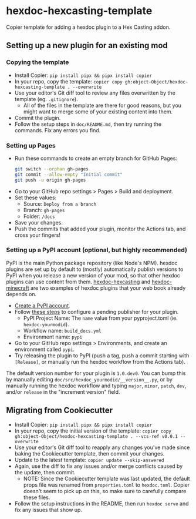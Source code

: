# hexdoc-hexcasting-template
Copier template for adding a hexdoc plugin to a Hex Casting addon.

## Setting up a new plugin for an existing mod

### Copying the template

* Install Copier: `pip install pipx && pipx install copier`
* In your repo, copy the template: `copier copy gh:object-Object/hexdoc-hexcasting-template . --overwrite`
* Use your editor's Git diff tool to review any files overwritten by the template (eg. `.gitignore`).
  * All of the files in the template are there for good reasons, but you might want to merge some of your existing content into them.
* Commit the plugin.
* Follow the setup steps in `doc/README.md`, then try running the commands. Fix any errors you find.

### Setting up Pages

* Run these commands to create an empty branch for GitHub Pages:
  ```sh
  git switch --orphan gh-pages
  git commit --allow-empty "Initial commit"
  git push -u origin gh-pages
  ```
* Go to your GitHub repo settings > Pages > Build and deployment.
* Set these values:
  * Source: `Deploy from a branch`
  * Branch: `gh-pages`
  * Folder: `/docs`
* Save your changes.
* Push the commits that added your plugin, monitor the Actions tab, and cross your fingers!

### Setting up a PyPI account (optional, but highly recommended)

PyPI is the main Python package repository (like Node's NPM). hexdoc plugins are set up by default to (mostly) automatically publish versions to PyPI when you release a new version of your mod, so that other hexdoc plugins can use content from them. [hexdoc-hexcasting](https://pypi.org/project/hexdoc-hexcasting/) and [hexdoc-minecraft](https://pypi.org/project/hexdoc-minecraft/) are two examples of hexdoc plugins that your web book already depends on.

* [Create a PyPI account](https://pypi.org/account/register/).
* Follow [these steps](https://docs.pypi.org/trusted-publishers/creating-a-project-through-oidc/) to configure a pending publisher for your plugin.
  * PyPI Project Name: The `name` value from your pyproject.toml (ie. `hexdoc-yourmodid`).
  * Workflow name: `build_docs.yml`
  * Environment name: `pypi`
* Go to your GitHub repo settings > Environments, and create an environment called `pypi`.
* Try releasing the plugin to PyPI (push a tag, push a commit starting with `[Release]`, or manually run the hexdoc workflow from the Actions tab).

The default version number for your plugin is `1.0.dev0`. You can bump this by manually editing `doc/src/hexdoc_yourmodid/__version__.py`, or by manually running the hexdoc workflow and typing `major`, `minor`, `patch`, `dev`, and/or `release` in the "increment version" field.

## Migrating from Cookiecutter

* Install Copier: `pip install pipx && pipx install copier`
* In your repo, copy the initial version of the template: `copier copy gh:object-Object/hexdoc-hexcasting-template . --vcs-ref v0.0.1 --overwrite`
* Use your editor's Git diff tool to reapply any changes you've made since baking the Cookiecutter template, then commit your changes.
* Update to the latest template: `copier update --skip-answered`
* Again, use the diff to fix any issues and/or merge conflicts caused by the update, then commit.
  * NOTE: Since the Cookiecutter template was last updated, the default props file was renamed from `properties.toml` to `hexdoc.toml`. Copier doesn't seem to pick up on this, so make sure to carefully compare these files.
* Follow the setup instructions in the README, then run `hexdoc serve` and fix any issues that show up.
